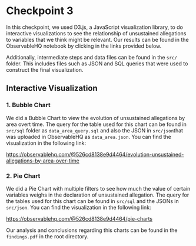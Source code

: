 # Checkpoint 3

In this checkpoint, we used D3.js, a JavaScript visualization library, to do interactive visualizations to see the relationship of unsustained allegations to variables that we think might be relevant. Our results can be found in the ObservableHQ notebook by clicking in the links provided below.

Additionally, intermediate steps and data files can be found in the `src/` folder. This includes files such as JSON and SQL queries that were used to construct the final visualization.

## Interactive Visualization

### 1. Bubble Chart

We did a Bubble Chart to view the evolution of unsustained allegations by area overt time. The query for the table used for this chart can be found in ```src/sql``` folder as ```data_area_query.sql``` and also the JSON in ```src/json```that was uploaded in ObservableHQ as ```data_area.json```. You can find the visualization in the following link:

https://observablehq.com/@526cd8138e9d4464/evolution-unsustained-allegations-by-area-over-time

### 2. Pie Chart

We did a Pie Chart with multiple filters to see how much the value of certain variables weighs in the declaration of unsustained allegation. The query for the tables used for this chart can be found in ```src/sql``` and the JSONs in ```src/json```. You can find the visualization in the following link:

https://observablehq.com/@526cd8138e9d4464/pie-charts

Our analysis and conclusions regarding this charts can be found in the ```findings.pdf``` in the root directory.

